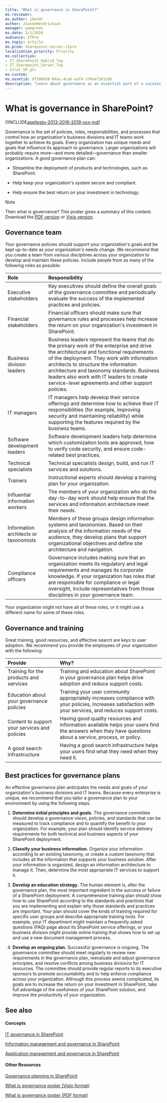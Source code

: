 ```yaml
---
title: "What is governance in SharePoint?"
ms.reviewer: 
ms.author: jhendr
author: JoanneHendrickson
manager: pamgreen
ms.date: 3/1/2018
audience: ITPro
ms.topic: article
ms.prod: sharepoint-server-itpro
localization_priority: Priority
ms.collection:
- IT_SharePoint_Hybrid_Top
- IT_Sharepoint_Server_Top
- Strat_SP_gtc
ms.custom: 
ms.assetid: df399658-84ac-4ca6-aaf4-378eef361cbb
description: "Learn about governance as an essential part of a successful SharePoint deployment and the various components of an organizational governance plan."
---
```


# What is governance in SharePoint?

[!INCLUDE[appliesto-2013-2016-2019-xxx-md](../includes/appliesto-2013-2016-2019-xxx-md.md)]
  
Governance is the set of policies, roles, responsibilities, and processes that control how an organization's business divisions and IT teams work together to achieve its goals. Every organization has unique needs and goals that influence its approach to governance. Larger organizations will probably require more—and more detailed—governance than smaller organizations. A good governance plan can:
  
- Streamline the deployment of products and technologies, such as SharePoint.
    
- Help keep your organization's system secure and compliant.
    
- Help ensure the best return on your investment in technology.
    
> [!NOTE]
> Then what is governance? This poster gives a summary of this content. Download the [PDF version](https://go.microsoft.com/fwlink/?LinkId=331051) or [Visio version](https://go.microsoft.com/fwlink/?LinkId=331050).
  
## Governance team
<a name="GovernanceTeam"> </a>

Your governance policies should support your organization's goals and be kept up-to-date as your organization's needs change. We recommend that you create a team from various disciplines across your organization to develop and maintain these policies. Include people from as many of the following roles as possible:
  
|**Role**|**Responsibility**|
|:-----|:-----|
|Executive stakeholders  <br/> |Key executives should define the overall goals of the governance committee and periodically evaluate the success of the implemented practices and policies.  <br/> |
|Financial stakeholders  <br/> |Financial officers should make sure that governance rules and processes help increase the return on your organization's investment in SharePoint.  <br/> |
|Business division leaders  <br/> |Business leaders represent the teams that do the primary work of the enterprise and drive the architectural and functional requirements of the deployment. They work with information architects to structure the information architecture and taxonomy standards. Business leaders also work with IT leaders to create service-level agreements and other support policies.  <br/> |
|IT managers  <br/> |IT managers help develop their service offerings and determine how to achieve their IT responsibilities (for example, improving security and maintaining reliability) while supporting the features required by the business teams.  <br/> |
|Software development leaders  <br/> |Software development leaders help determine which customization tools are approved, how to verify code security, and ensure code-related best practices.  <br/> |
|Technical specialists  <br/> |Technical specialists design, build, and run IT services and solutions.  <br/> |
|Trainers  <br/> |Instructional experts should develop a training plan for your organization.  <br/> |
|Influential information workers  <br/> |The members of your organization who do the day-to-day work should help ensure that the services and information architecture meet their needs.  <br/> |
|Information architects or taxonomists  <br/> |Members of these groups design information systems and taxonomies. Based on their analysis of the information needs of the audience, they develop plans that support organizational objectives and define site architecture and navigation.  <br/> |
|Compliance officers  <br/> |Governance includes making sure that an organization meets its regulatory and legal requirements and manages its corporate knowledge. If your organization has roles that are responsible for compliance or legal oversight, include representatives from those disciplines in your governance team.  <br/> |
   
Your organization might not have all of these roles, or it might use a different name for some of these roles.
  
## Governance and training
<a name="GovernanceTraining"> </a>

Great training, good resources, and effective search are keys to user adoption. We recommend you provide the employees of your organization with the following:
  
|**Provide**|**Why?**|
|:-----|:-----|
|Training for the products and services  <br/> |Training and education about SharePoint in your governance plan helps drive adoption and reduce support costs.  <br/> |
|Education about your governance policies  <br/> |Training your user community appropriately increases compliance with your policies, increases satisfaction with your services, and reduces support costs.  <br/> |
|Content to support your services and policies  <br/> |Having good quality resources and information available helps your users find the answers when they have questions about a service, process, or policy.  <br/> |
|A good search infrastructure  <br/> |Having a good search infrastructure helps your users find what they need when they need it.  <br/> |
   
## Best practices for governance plans
<a name="sectionlast"> </a>

An effective governance plan anticipates the needs and goals of your organization's business divisions and IT teams. Because every enterprise is unique, we recommend that you tailor a governance plan to your environment by using the following steps.
  
1. **Determine initial principles and goals.** The governance committee should develop a governance vision, policies, and standards that can be measured to track compliance and to quantify the benefit to your organization. For example, your plan should identify service delivery requirements for both technical and business aspects of your SharePoint deployment. 
    
2. **Classify your business information.** Organize your information according to an existing taxonomy, or create a custom taxonomy that includes all the information that supports your business solution. After your information is organized, design an information architecture to manage it. Then, determine the most appropriate IT services to support it. 
    
3. **Develop an education strategy.** The human element is, after the governance plan, the most important ingredient in the success or failure of a SharePoint deployment. A comprehensive training plan should show how to use SharePoint according to the standards and practices that you are implementing and explain why those standards and practices are important. Your plan should cover the kinds of training required for specific user groups and describe appropriate training tools. For example, your IT department might maintain a frequently asked questions (FAQ) page about its SharePoint service offerings, or your business division might provide online training that shows how to set up and use a new document management process. 
    
4. **Develop an ongoing plan.** Successful governance is ongoing. The governance committee should meet regularly to review new requirements in the governance plan, reevaluate and adjust governance principles, and resolve conflicts among business divisions for IT resources. The committee should provide regular reports to its executive sponsors to promote accountability and to help enforce compliance across your organization. Although this process seems complicated, its goals are to increase the return on your investment in SharePoint, take full advantage of the usefulness of your SharePoint solution, and improve the productivity of your organization. 
    
## See also
<a name="sectionlast"> </a>

#### Concepts

[IT governance in SharePoint](it-governance-in-sharepoint.md)
  
[Information management and governance in SharePoint](information-management-and-governance-in-sharepoint.md)
  
[Application management and governance in SharePoint](application-management-and-governance-in-sharepoint.md)
#### Other Resources

[Governance planning in SharePoint](/previous-versions/office/sharepoint-server-2010/ff598584(v=office.14))
  
[What is governance poster (Visio format)](https://go.microsoft.com/fwlink/?LinkId=331050)
  
[What is governance poster (PDF format)](https://go.microsoft.com/fwlink/?LinkId=331051)

